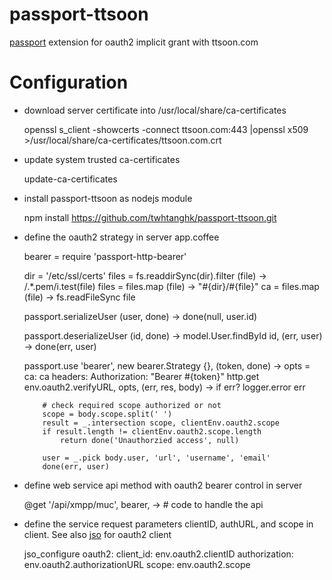 passport-ttsoon
===============

[passport](http://passportjs.org/) extension for oauth2 implicit grant with ttsoon.com

Configuration
=============


*   download server certificate into /usr/local/share/ca-certificates


    openssl s_client -showcerts -connect ttsoon.com:443 |openssl x509 >/usr/local/share/ca-certificates/ttsoon.com.crt

*   update system trusted ca-certificates


    update-ca-certificates
    
*   install passport-ttsoon as nodejs module
    
    
    npm install https://github.com/twhtanghk/passport-ttsoon.git

*   define the oauth2 strategy in server app.coffee


    bearer = require 'passport-http-bearer'
    
    dir = '/etc/ssl/certs'
    files = fs.readdirSync(dir).filter (file) -> /.*\.pem/i.test(file)
    files = files.map (file) -> "#{dir}/#{file}"
    ca = files.map (file) -> fs.readFileSync file

    passport.serializeUser (user, done) ->
    	done(null, user.id)
    	
    passport.deserializeUser (id, done) ->
    	model.User.findById id, (err, user) ->
    		done(err, user)
    
    passport.use 'bearer', new bearer.Strategy {}, (token, done) ->
    	opts = 
    		ca:		ca
    		headers:
    			Authorization:	"Bearer #{token}"
    	http.get env.oauth2.verifyURL, opts, (err, res, body) ->
    		if err?
    			logger.error err
    				
    		# check required scope authorized or not
    		scope = body.scope.split(' ')
    		result = _.intersection scope, clientEnv.oauth2.scope
    		if result.length != clientEnv.oauth2.scope.length
    			return done('Unauthorzied access', null)
    			
    		user = _.pick body.user, 'url', 'username', 'email'
    		done(err, user)
    		
    		
*   define web service api method with oauth2 bearer control in server


    @get '/api/xmpp/muc', bearer, ->
        # code to handle the api
        

*   define the service request parameters clientID, authURL, and scope in client. See also [jso](https://github.com/andreassolberg/jso) for oauth2 client


    jso_configure 
		oauth2:
			client_id:		env.oauth2.clientID
			authorization:	env.oauth2.authorizationURL
			scope:			env.oauth2.scope